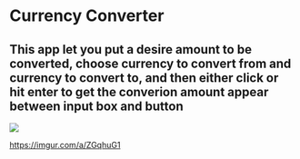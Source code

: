 # Currency Converter

## This app let you put a desire amount to be converted, choose currency to convert from and currency to convert to, and then either click or hit enter to get the converion amount appear between input box and button

![](https://i.imgur.com/qUfP3pK.jpg)

https://imgur.com/a/ZGqhuG1
